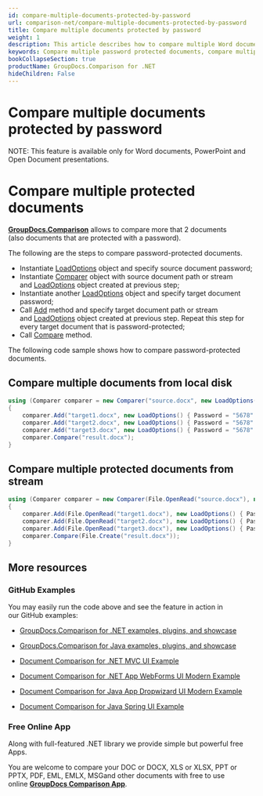 ```yaml
---
id: compare-multiple-documents-protected-by-password
url: comparison-net/compare-multiple-documents-protected-by-password
title: Compare multiple documents protected by password
weight: 1
description: This article describes how to compare multiple Word documents or PowerPoint presentations protected by password using GroupDocs.Comparison for .NET API.
keywords: Compare multiple password protected documents, compare multiple protected documents
bookCollapseSection: true
productName: GroupDocs.Comparison for .NET
hideChildren: False
---
```


# Compare multiple documents protected by password


NOTE: This feature is available only for Word documents, PowerPoint and Open Document presentations.

# Compare multiple protected documents

[**GroupDocs.Comparison**](https://products.groupdocs.com/comparison/net) allows to compare more that 2 documents (also documents that are protected with a password).

The following are the steps to compare password-protected documents.

*   Instantiate [LoadOptions](https://apireference.groupdocs.com/net/comparison/groupdocs.comparison.options/loadoptions) object and specify source document password;
*   Instantiate [Comparer](https://apireference.groupdocs.com/net/comparison/groupdocs.comparison/comparer) object with source document path or stream and [LoadOptions](https://apireference.groupdocs.com/net/comparison/groupdocs.comparison.options/loadoptions) object created at previous step;
*   Instantiate another [LoadOptions](https://apireference.groupdocs.com/net/comparison/groupdocs.comparison.options/loadoptions) object and specify target document password;
*   Call [Add](https://apireference.groupdocs.com/net/comparison/groupdocs.comparison/comparer/methods/add/index) method and specify target document path or stream and [LoadOptions](https://apireference.groupdocs.com/net/comparison/groupdocs.comparison.options/loadoptions) object created at previous step. Repeat this step for every target document that is password-protected;
*   Call [Compare](https://apireference.groupdocs.com/net/comparison/groupdocs.comparison/comparer/methods/compare/index) method.

The following code sample shows how to compare password-protected documents.

## Compare multiple documents from local disk

```csharp
using (Comparer comparer = new Comparer("source.docx", new LoadOptions() { Password = "1234" }))
{
	comparer.Add("target1.docx", new LoadOptions() { Password = "5678" });
    comparer.Add("target2.docx", new LoadOptions() { Password = "5678" });
    comparer.Add("target3.docx", new LoadOptions() { Password = "5678" });
    comparer.Compare("result.docx");
}
```

## Compare multiple protected documents from stream

```csharp
using (Comparer comparer = new Comparer(File.OpenRead("source.docx"), new LoadOptions() { Password = "1234" }))
{
	comparer.Add(File.OpenRead("target1.docx"), new LoadOptions() { Password = "5678" });
    comparer.Add(File.OpenRead("target2.docx"), new LoadOptions() { Password = "5678" });
    comparer.Add(File.OpenRead("target3.docx"), new LoadOptions() { Password = "5678" });
    comparer.Compare(File.Create("result.docx"));
}
```

## More resources

### GitHub Examples

You may easily run the code above and see the feature in action in our GitHub examples:

*   [GroupDocs.Comparison for .NET examples, plugins, and showcase](https://github.com/groupdocs-comparison/GroupDocs.Comparison-for-.NET)
    
*   [GroupDocs.Comparison for Java examples, plugins, and showcase](https://github.com/groupdocs-comparison/GroupDocs.Comparison-for-Java)
    
*   [Document Comparison for .NET MVC UI Example](https://github.com/groupdocs-comparison/GroupDocs.Comparison-for-.NET-MVC) 
    
*   [Document Comparison for .NET App WebForms UI Modern Example](https://github.com/groupdocs-comparison/GroupDocs.Comparison-for-.NET-WebForms)
    
*   [Document Comparison for Java App Dropwizard UI Modern Example](https://github.com/groupdocs-comparison/GroupDocs.Comparison-for-Java-Dropwizard)
    
*   [Document Comparison for Java Spring UI Example](https://github.com/groupdocs-comparison/GroupDocs.Comparison-for-Java-Spring)
    

### Free Online App

Along with full-featured .NET library we provide simple but powerful free Apps.

You are welcome to compare your DOC or DOCX, XLS or XLSX, PPT or PPTX, PDF, EML, EMLX, MSGand other documents with free to use online **[GroupDocs Comparison App](https://products.groupdocs.app/comparison)**.
